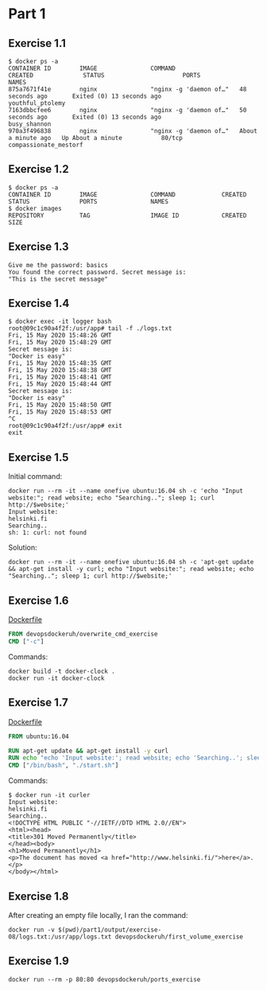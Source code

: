 # Part 1

## Exercise 1.1

```
$ docker ps -a
CONTAINER ID        IMAGE               COMMAND                  CREATED              STATUS                      PORTS               NAMES
875a7671f41e        nginx               "nginx -g 'daemon of…"   48 seconds ago       Exited (0) 13 seconds ago                       youthful_ptolemy
7163dbbcfee6        nginx               "nginx -g 'daemon of…"   50 seconds ago       Exited (0) 13 seconds ago                       busy_shannon
970a3f496838        nginx               "nginx -g 'daemon of…"   About a minute ago   Up About a minute           80/tcp              compassionate_mestorf
```

## Exercise 1.2

```
$ docker ps -a
CONTAINER ID        IMAGE               COMMAND             CREATED             STATUS              PORTS               NAMES
$ docker images
REPOSITORY          TAG                 IMAGE ID            CREATED             SIZE
```

## Exercise 1.3

```
Give me the password: basics
You found the correct password. Secret message is:
"This is the secret message"
```

## Exercise 1.4

```
$ docker exec -it logger bash
root@09c1c90a4f2f:/usr/app# tail -f ./logs.txt
Fri, 15 May 2020 15:48:26 GMT
Fri, 15 May 2020 15:48:29 GMT
Secret message is:
"Docker is easy"
Fri, 15 May 2020 15:48:35 GMT
Fri, 15 May 2020 15:48:38 GMT
Fri, 15 May 2020 15:48:41 GMT
Fri, 15 May 2020 15:48:44 GMT
Secret message is:
"Docker is easy"
Fri, 15 May 2020 15:48:50 GMT
Fri, 15 May 2020 15:48:53 GMT
^C
root@09c1c90a4f2f:/usr/app# exit
exit
```

## Exercise 1.5

Initial command:

```
docker run --rm -it --name onefive ubuntu:16.04 sh -c 'echo "Input website:"; read website; echo "Searching.."; sleep 1; curl http://$website;'
Input website:
helsinki.fi
Searching..
sh: 1: curl: not found
```

Solution:

```
docker run --rm -it --name onefive ubuntu:16.04 sh -c 'apt-get update && apt-get install -y curl; echo "Input website:"; read website; echo "Searching.."; sleep 1; curl http://$website;'
```

## Exercise 1.6

[Dockerfile](dockerfiles/exercise-06/Dockerfile)
```Dockerfile
FROM devopsdockeruh/overwrite_cmd_exercise
CMD ["-c"]
```
Commands:
```
docker build -t docker-clock .
docker run -it docker-clock
```

## Exercise 1.7

[Dockerfile](dockerfiles/exercise-07/Dockerfile)

```Dockerfile
FROM ubuntu:16.04

RUN apt-get update && apt-get install -y curl
RUN echo "echo 'Input website:'; read website; echo 'Searching..'; sleep 1; curl http://\$website;" > start.sh
CMD ["/bin/bash", "./start.sh"]
```
Commands:
```
$ docker run -it curler
Input website:
helsinki.fi
Searching..
<!DOCTYPE HTML PUBLIC "-//IETF//DTD HTML 2.0//EN">
<html><head>
<title>301 Moved Permanently</title>
</head><body>
<h1>Moved Permanently</h1>
<p>The document has moved <a href="http://www.helsinki.fi/">here</a>.</p>
</body></html>
```

## Exercise 1.8

After creating an empty file locally, I ran the command:
```
docker run -v $(pwd)/part1/output/exercise-08/logs.txt:/usr/app/logs.txt devopsdockeruh/first_volume_exercise
```

## Exercise 1.9

```
docker run --rm -p 80:80 devopsdockeruh/ports_exercise
```
